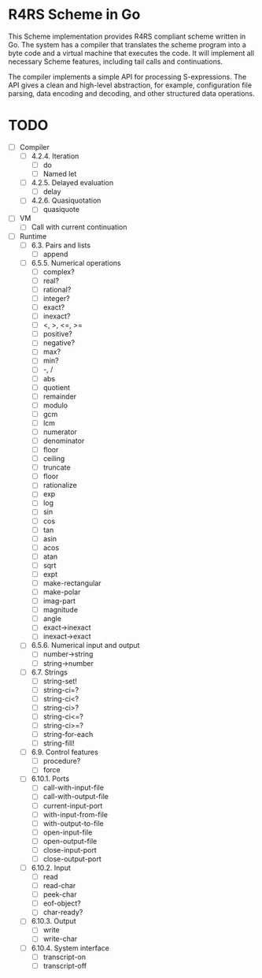 # R4RS Scheme in Go

This Scheme implementation provides R4RS compliant scheme written in
Go. The system has a compiler that translates the scheme program into
a byte code and a virtual machine that executes the code. It will
implement all necessary Scheme features, including tail calls and
continuations.

The compiler implements a simple API for processing S-expressions. The
API gives a clean and high-level abstraction, for example,
configuration file parsing, data encoding and decoding, and other
structured data operations.

# TODO

 - [ ] Compiler
   - [ ] 4.2.4. Iteration
     - [ ] do
     - [ ] Named let
   - [ ] 4.2.5. Delayed evaluation
     - [ ] delay
   - [ ] 4.2.6. Quasiquotation
     - [ ] quasiquote
 - [ ] VM
   - [ ] Call with current continuation
 - [ ] Runtime
   - [ ] 6.3. Pairs and lists
     - [ ] append
   - [ ] 6.5.5. Numerical operations
     - [ ] complex?
     - [ ] real?
     - [ ] rational?
     - [ ] integer?
     - [ ] exact?
     - [ ] inexact?
     - [ ] <, >, <=, >=
     - [ ] positive?
     - [ ] negative?
     - [ ] max?
     - [ ] min?
     - [ ] -, /
     - [ ] abs
     - [ ] quotient
     - [ ] remainder
     - [ ] modulo
     - [ ] gcm
     - [ ] lcm
     - [ ] numerator
     - [ ] denominator
     - [ ] floor
     - [ ] ceiling
     - [ ] truncate
     - [ ] floor
     - [ ] rationalize
     - [ ] exp
     - [ ] log
     - [ ] sin
     - [ ] cos
     - [ ] tan
     - [ ] asin
     - [ ] acos
     - [ ] atan
     - [ ] sqrt
     - [ ] expt
     - [ ] make-rectangular
     - [ ] make-polar
     - [ ] imag-part
     - [ ] magnitude
     - [ ] angle
     - [ ] exact->inexact
     - [ ] inexact->exact
   - [ ] 6.5.6. Numerical input and output
     - [ ] number->string
     - [ ] string->number
   - [ ] 6.7. Strings
	 - [ ] string-set!
	 - [ ] string-ci=?
	 - [ ] string-ci<?
	 - [ ] string-ci>?
	 - [ ] string-ci<=?
	 - [ ] string-ci>=?
	 - [ ] string-for-each
	 - [ ] string-fill!
   - [ ] 6.9. Control features
     - [ ] procedure?
     - [ ] force
   - [ ] 6.10.1. Ports
     - [ ] call-with-input-file
     - [ ] call-with-output-file
     - [ ] current-input-port
     - [ ] with-input-from-file
     - [ ] with-output-to-file
     - [ ] open-input-file
     - [ ] open-output-file
     - [ ] close-input-port
     - [ ] close-output-port
   - [ ] 6.10.2. Input
     - [ ] read
     - [ ] read-char
     - [ ] peek-char
     - [ ] eof-object?
     - [ ] char-ready?
   - [ ] 6.10.3. Output
     - [ ] write
     - [ ] write-char
   - [ ] 6.10.4. System interface
     - [ ] transcript-on
     - [ ] transcript-off
